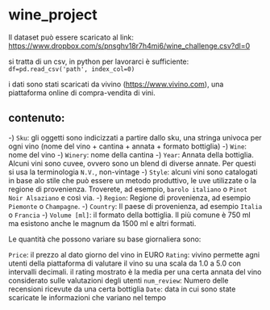 # wine_project

Il dataset può essere scaricato al link: https://www.dropbox.com/s/pnsghv18r7h4mi6/wine_challenge.csv?dl=0

si tratta di un csv, in python per lavorarci è sufficiente: `df=pd.read_csv('path', index_col=0)`

i dati sono stati scaricati da vivino (https://www.vivino.com), una piattaforma online di compra-vendita di vini.

## contenuto:

-) `Sku`: gli oggetti sono indicizzati a partire dallo sku, una stringa univoca per ogni vino (nome del vino + cantina + annata + formato bottiglia)
-) `Wine`: nome del vino
-) `Winery`: nome della cantina
-) `Year`: Annata della bottiglia. Alcuni vini sono cuvee, ovvero sono un blend di diverse annate. Per questi si usa la terminologia `N.V.`, non-vintage
-) `Style`: alcuni vini sono catalogati in base alo stile che può essere un metodo produttivo, le uve utilizzate o la regione di provenienza. Troverete, ad esempio, `barolo italiano` o `Pinot Noir Alsaziano` e così via.
-) `Region`: Regione di provenienza, ad esempio `Piemonte` o `Champagne`.
-) `Country`: Il paese di provenienza, ad esempio `Italia` o `Francia`
-) `Volume [ml]`: il formato della bottiglia. Il più comune è 750 ml ma esistono anche le magnum da 1500 ml e altri formati.

Le quantità che possono variare su base giornaliera sono:

`Price`: il prezzo al dato giorno del vino in EURO
`Rating`: vivino permette agni utenti della piattaforma di valutare il vino su una scala da 1.0 a 5.0 con intervalli decimali. il rating mostrato è la media per una certa annata del vino considerato sulle valutazioni degli utenti
`num_review`: Numero delle recensioni ricevute da una certa bottiglia
`Date`: data in cui sono state scaricate le informazioni che variano nel tempo
